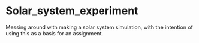 # Solar_system_experiment
Messing around with making a solar system simulation, with the intention of using this as a basis for an assignment.
